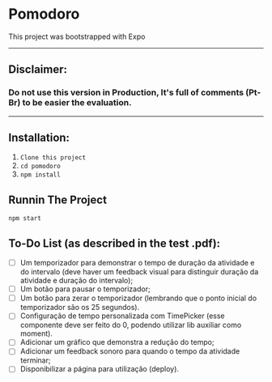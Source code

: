 # Pomodoro

This project was bootstrapped with Expo

---

## Disclaimer:
### Do not use this version in Production, It's full of comments (Pt-Br) to be easier the evaluation.

---

## Installation:
1. `Clone this project`
2. `cd pomodoro`
3. `npm install`

## Runnin The Project
`npm start`

## To-Do List (as described in the test .pdf):
- [ ] Um temporizador para demonstrar o tempo de duração da atividade e do
intervalo (deve haver um feedback visual para distinguir duração da atividade
e duração do intervalo);
- [ ] Um botão para pausar o temporizador;
- [ ] Um botão para zerar o temporizador (lembrando que o ponto inicial do
temporizador são os 25 segundos).
- [ ] Configuração de tempo personalizada com TimePicker (esse componente
deve ser feito do 0, podendo utilizar lib auxiliar como moment).
- [ ] Adicionar um gráfico que demonstra a redução do tempo;
- [ ] Adicionar um feedback sonoro para quando o tempo da atividade terminar;
- [ ] Disponibilizar a página para utilização (deploy).
